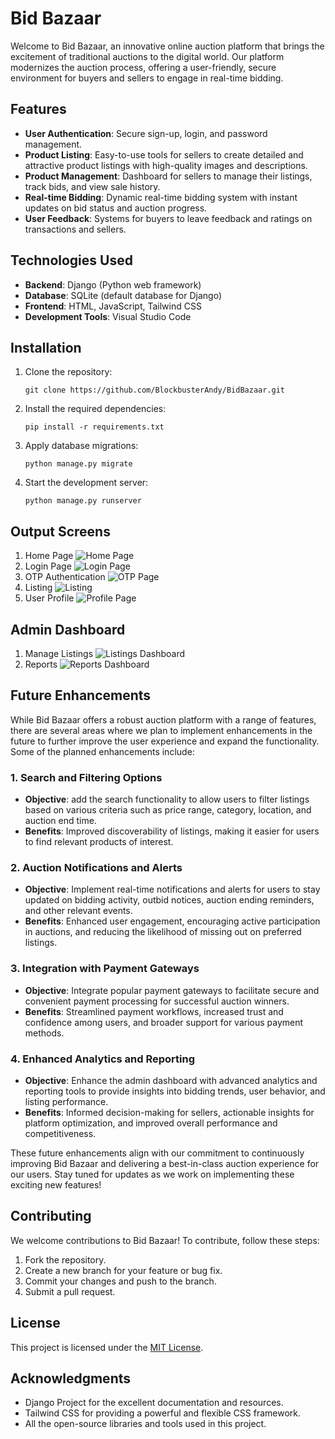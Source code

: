 # Bid Bazaar

Welcome to Bid Bazaar, an innovative online auction platform that brings the excitement of traditional auctions to the digital world. Our platform modernizes the auction process, offering a user-friendly, secure environment for buyers and sellers to engage in real-time bidding.

## Features

- **User Authentication**: Secure sign-up, login, and password management.
- **Product Listing**: Easy-to-use tools for sellers to create detailed and attractive product listings with high-quality images and descriptions.
- **Product Management**: Dashboard for sellers to manage their listings, track bids, and view sale history.
- **Real-time Bidding**: Dynamic real-time bidding system with instant updates on bid status and auction progress.
- **User Feedback**: Systems for buyers to leave feedback and ratings on transactions and sellers.

## Technologies Used

- **Backend**: Django (Python web framework)
- **Database**: SQLite (default database for Django)
- **Frontend**: HTML, JavaScript, Tailwind CSS
- **Development Tools**: Visual Studio Code

## Installation

1. Clone the repository:
    ```
    git clone https://github.com/BlockbusterAndy/BidBazaar.git
    ```
2. Install the required dependencies:
    ```
    pip install -r requirements.txt
    ```
3. Apply database migrations:
    ```
    python manage.py migrate
    ```
4. Start the development server:
    ```
    python manage.py runserver
    ```

## Output Screens

 1. Home Page
 ![Home Page](media\outputscreens\HomePage.png)
 2. Login Page
 ![Login Page](media\outputscreens\login.png)
 3. OTP Authentication
 ![OTP Page](media\outputscreens\OTP_Authentication.png)
 4. Listing
 ![Listing](media\outputscreens\ItemListing.png)
 5. User Profile
 ![Profile Page](media\outputscreens\UserProfile.png)

## Admin Dashboard

1. Manage Listings
![Listings Dashboard](media\outputscreens\managelisting.png)
2. Reports
![Reports Dashboard](media\outputscreens\reports.png)

## Future Enhancements

While Bid Bazaar offers a robust auction platform with a range of features, there are several areas where we plan to implement enhancements in the future to further improve the user experience and expand the functionality. Some of the planned enhancements include:

### 1. Search and Filtering Options
   - **Objective**: add the search functionality to allow users to filter listings based on various criteria such as price range, category, location, and auction end time.
   - **Benefits**: Improved discoverability of listings, making it easier for users to find relevant products of interest.

### 2. Auction Notifications and Alerts
   - **Objective**: Implement real-time notifications and alerts for users to stay updated on bidding activity, outbid notices, auction ending reminders, and other relevant events.
   - **Benefits**: Enhanced user engagement, encouraging active participation in auctions, and reducing the likelihood of missing out on preferred listings.

### 3. Integration with Payment Gateways
   - **Objective**: Integrate popular payment gateways to facilitate secure and convenient payment processing for successful auction winners.
   - **Benefits**: Streamlined payment workflows, increased trust and confidence among users, and broader support for various payment methods.

### 4. Enhanced Analytics and Reporting
   - **Objective**: Enhance the admin dashboard with advanced analytics and reporting tools to provide insights into bidding trends, user behavior, and listing performance.
   - **Benefits**: Informed decision-making for sellers, actionable insights for platform optimization, and improved overall performance and competitiveness.

These future enhancements align with our commitment to continuously improving Bid Bazaar and delivering a best-in-class auction experience for our users. Stay tuned for updates as we work on implementing these exciting new features!


## Contributing

We welcome contributions to Bid Bazaar! To contribute, follow these steps:

1. Fork the repository.
2. Create a new branch for your feature or bug fix.
3. Commit your changes and push to the branch.
4. Submit a pull request.

## License

This project is licensed under the [MIT License](LICENSE).

## Acknowledgments

- Django Project for the excellent documentation and resources.
- Tailwind CSS for providing a powerful and flexible CSS framework.
- All the open-source libraries and tools used in this project.
